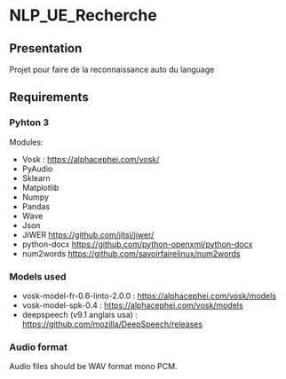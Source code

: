 # NLP_UE_Recherche

## Presentation
Projet pour faire de la reconnaissance auto du language

## Requirements
### Pyhton 3
Modules:
* Vosk : <https://alphacephei.com/vosk/>
* PyAudio
* Sklearn 
* Matplotlib
* Numpy
* Pandas
* Wave
* Json
* JiWER <https://github.com/jitsi/jiwer/>
* python-docx <https://github.com/python-openxml/python-docx>
* num2words <https://github.com/savoirfairelinux/num2words>

### Models used
* vosk-model-fr-0.6-linto-2.0.0 : <https://alphacephei.com/vosk/models>
* vosk-model-spk-0.4 : <https://alphacephei.com/vosk/models>
* deepspeech (v9.1 anglais usa) : <https://github.com/mozilla/DeepSpeech/releases>

### Audio format
Audio files should be WAV format mono PCM.
